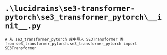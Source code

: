 # `.\lucidrains\se3-transformer-pytorch\se3_transformer_pytorch\__init__.py`

```
# 从 se3_transformer_pytorch 库中导入 SE3Transformer 类
from se3_transformer_pytorch.se3_transformer_pytorch import SE3Transformer
```